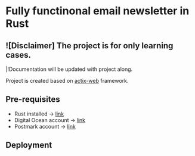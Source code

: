 # Fully functinonal email newsletter in Rust

## ![Disclaimer] The project is for only learning cases.

|!Documentation will be updated with project along.

Project is created based on [actix-web](https://github.com/actix/actix-web) framework.

## Pre-requisites
- Rust installed -> [link](https://www.rust-lang.org/tools/install)
- Digital Ocean account -> [link](https://cloud.digitalocean.com/registrations/new)
- Postmark account -> [link](https://account.postmarkapp.com/sign_up)

## Deployment

